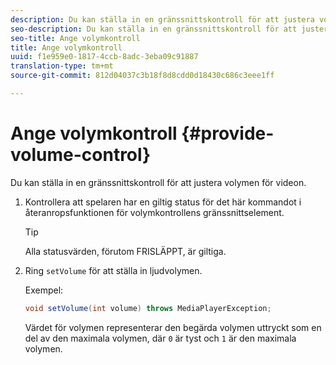 ```yaml
---
description: Du kan ställa in en gränssnittskontroll för att justera volymen för videon.
seo-description: Du kan ställa in en gränssnittskontroll för att justera volymen för videon.
seo-title: Ange volymkontroll
title: Ange volymkontroll
uuid: f1e959e0-1817-4ccb-8adc-3eba09c91887
translation-type: tm+mt
source-git-commit: 812d04037c3b18f8d8cdd0d18430c686c3eee1ff

---
```



# Ange volymkontroll {#provide-volume-control}

Du kan ställa in en gränssnittskontroll för att justera volymen för videon.

1. Kontrollera att spelaren har en giltig status för det här kommandot i återanropsfunktionen för volymkontrollens gränssnittselement.

   >[!TIP]
   >
   >Alla statusvärden, förutom FRISLÄPPT, är giltiga.

1. Ring `setVolume` för att ställa in ljudvolymen.

   Exempel:

   ```java
   void setVolume(int volume) throws MediaPlayerException;
   ```

   Värdet för volymen representerar den begärda volymen uttryckt som en del av den maximala volymen, där `0` är tyst och `1` är den maximala volymen.

